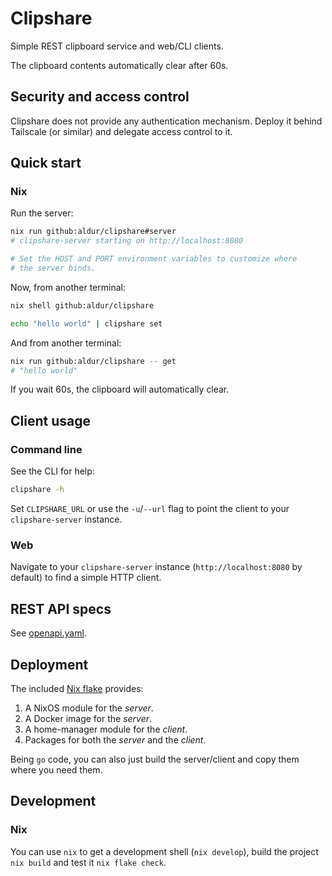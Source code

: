 # Clipshare

Simple REST clipboard service and web/CLI clients.

The clipboard contents automatically clear after 60s.

## Security and access control

Clipshare does not provide any authentication mechanism. Deploy it behind
Tailscale (or similar) and delegate access control to it.

## Quick start

### Nix

Run the server:

```bash
nix run github:aldur/clipshare#server
# clipshare-server starting on http://localhost:8080

# Set the HOST and PORT environment variables to customize where 
# the server binds.
```

Now, from another terminal:

```bash
nix shell github:aldur/clipshare

echo "hello world" | clipshare set
```

And from another terminal:

```bash
nix run github:aldur/clipshare -- get
# "hello world"
```

If you wait 60s, the clipboard will automatically clear.

## Client usage

### Command line

See the CLI for help:

```bash
clipshare -h
```

Set `CLIPSHARE_URL` or use the `-u`/`--url` flag to point the client to your
`clipshare-server` instance.

### Web

Navigate to your `clipshare-server` instance (`http://localhost:8080` by
default) to find a simple HTTP client.

## REST API specs

See [openapi.yaml](./openapi.yaml).

## Deployment

The included [Nix flake](./flake.nix) provides:

1. A NixOS module for the _server_.
1. A Docker image for the _server_.
1. A home-manager module for the _client_.
1. Packages for both the _server_ and the _client_.

Being `go` code, you can also just build the server/client and copy them where
you need them.

## Development

### Nix

You can use `nix` to get a development shell (`nix develop`), build the project
`nix build` and test it `nix flake check`.
